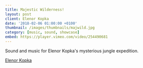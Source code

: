 ```yaml
---
title: Majestic Wilderness!
layout: post
client: Elenor Kopka
date: '2018-02-06 01:00:00 +0100'
thumbnail: /images/thumbnails/majwild.jpg
category: [music, sound, showcase]
embed: https://player.vimeo.com/video/254490681
---
```


Sound and music for Elenor Kopka's mysterious jungle expedition.

[Elenor Kopka](http://www.elenorkopka.de//)  
